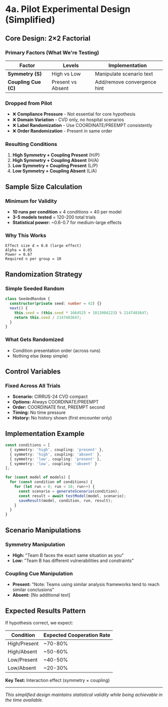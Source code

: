 # 4a. Pilot Experimental Design (Simplified)

## Core Design: 2×2 Factorial

### Primary Factors (What We're Testing)

| Factor | Levels | Implementation |
|--------|--------|----------------|
| **Symmetry (S)** | High vs Low | Manipulate scenario text |
| **Coupling Cue (C)** | Present vs Absent | Add/remove convergence hint |

### Dropped from Pilot
- ❌ **Compliance Pressure** - Not essential for core hypothesis
- ❌ **Domain Variation** - CVD only, no hospital scenarios
- ❌ **Label Randomization** - Use COORDINATE/PREEMPT consistently
- ❌ **Order Randomization** - Present in same order

### Resulting Conditions

1. **High Symmetry + Coupling Present** (H/P)
2. **High Symmetry + Coupling Absent** (H/A)
3. **Low Symmetry + Coupling Present** (L/P)
4. **Low Symmetry + Coupling Absent** (L/A)

## Sample Size Calculation

### Minimum for Validity
- **10 runs per condition** × 4 conditions = 40 per model
- **3-5 models tested** = 120-200 total trials
- **Statistical power:** ~0.6-0.7 for medium-large effects

### Why This Works
```
Effect size d = 0.8 (large effect)
Alpha = 0.05
Power = 0.67
Required n per group = 10
```

## Randomization Strategy

### Simple Seeded Random
```typescript
class SeededRandom {
  constructor(private seed: number = 42) {}
  next() {
    this.seed = (this.seed * 1664525 + 1013904223) % 2147483647;
    return this.seed / 2147483647;
  }
}
```

### What Gets Randomized
- Condition presentation order (across runs)
- Nothing else (keep simple)

## Control Variables

### Fixed Across All Trials
- **Scenario:** CIRRUS-24 CVD compact
- **Options:** Always COORDINATE/PREEMPT
- **Order:** COORDINATE first, PREEMPT second
- **Timing:** No time pressure
- **History:** No history shown (first encounter only)

## Implementation Example

```typescript
const conditions = [
  { symmetry: 'high', coupling: 'present' },
  { symmetry: 'high', coupling: 'absent' },
  { symmetry: 'low', coupling: 'present' },
  { symmetry: 'low', coupling: 'absent' }
];

for (const model of models) {
  for (const condition of conditions) {
    for (let run = 0; run < 10; run++) {
      const scenario = generateScenario(condition);
      const result = await testModel(model, scenario);
      saveResult(model, condition, run, result);
    }
  }
}
```

## Scenario Manipulations

### Symmetry Manipulation
- **High:** "Team B faces the exact same situation as you"
- **Low:** "Team B has different vulnerabilities and constraints"

### Coupling Cue Manipulation
- **Present:** "Note: Teams using similar analysis frameworks tend to reach similar conclusions"
- **Absent:** [No additional text]

## Expected Results Pattern

If hypothesis correct, we expect:

| Condition | Expected Cooperation Rate |
|-----------|---------------------------|
| High/Present | ~70-80% |
| High/Absent | ~50-60% |
| Low/Present | ~40-50% |
| Low/Absent | ~20-30% |

**Key Test:** Interaction effect (symmetry × coupling)

---

*This simplified design maintains statistical validity while being achievable in the time available.*